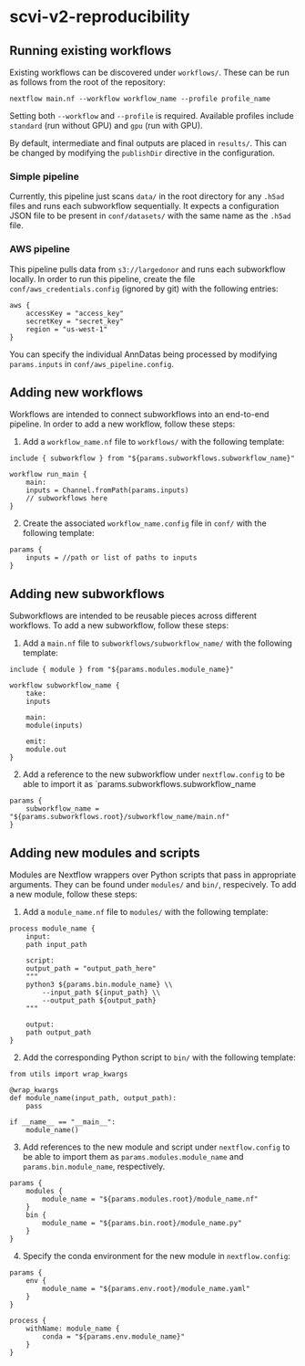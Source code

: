 # scvi-v2-reproducibility

## Running existing workflows

Existing workflows can be discovered under `workflows/`. These can be run as follows from
the root of the repository:

```
nextflow main.nf --workflow workflow_name --profile profile_name
```

Setting both `--workflow` and `--profile` is required. Available profiles include
`standard` (run without GPU) and `gpu` (run with GPU).

By default, intermediate and final outputs are placed in `results/`. This can be changed
by modifying the `publishDir` directive in the configuration.

### Simple pipeline

Currently, this pipeline just scans `data/` in the root directory for any `.h5ad` files
and runs each subworkflow sequentially. It expects a configuration JSON file to be
present in `conf/datasets/` with the same name as the `.h5ad` file.

### AWS pipeline

This pipeline pulls data from `s3://largedonor` and runs each subworkflow locally. In
order to run this pipeline, create the file `conf/aws_credentials.config` (ignored by
git) with the following entries:

```
aws {
    accessKey = "access_key"
    secretKey = "secret_key"
    region = "us-west-1"
}
```

You can specify the individual AnnDatas being processed by modifying `params.inputs` in
`conf/aws_pipeline.config`.

## Adding new workflows

Workflows are intended to connect subworkflows into an end-to-end pipeline. In order to
add a new workflow, follow these steps:

1. Add a `workflow_name.nf` file to `workflows/` with the following template:

```
include { subworkflow } from "${params.subworkflows.subworkflow_name}"

workflow run_main {
    main:
    inputs = Channel.fromPath(params.inputs)
    // subworkflows here
}
```

2. Create the associated `workflow_name.config` file in `conf/` with the following
   template:

```
params {
    inputs = //path or list of paths to inputs
}
```

## Adding new subworkflows

Subworkflows are intended to be reusable pieces across different workflows. To add a new
subworkflow, follow these steps:

1. Add a `main.nf` file to `subworkflows/subworkflow_name/` with the following template:

```
include { module } from "${params.modules.module_name}"

workflow subworkflow_name {
    take:
    inputs

    main:
    module(inputs)

    emit:
    module.out
}
```

2. Add a reference to the new subworkflow under `nextflow.config` to be able to import
   it as `params.subworkflows.subworkflow_name

```
params {
    subworkflow_name = "${params.subworkflows.root}/subworkflow_name/main.nf"
}
```

## Adding new modules and scripts

Modules are Nextflow wrappers over Python scripts that pass in appropriate arguments.
They can be found under `modules/` and `bin/`, respecively. To add a new module, follow
these steps:

1. Add a `module_name.nf` file to `modules/` with the following template:

```
process module_name {
    input:
    path input_path

    script:
    output_path = "output_path_here"
    """
    python3 ${params.bin.module_name} \\
        --input_path ${input_path} \\
        --output_path ${output_path}
    """

    output:
    path output_path
}
```

2. Add the corresponding Python script to `bin/` with the following template:

```
from utils import wrap_kwargs

@wrap_kwargs
def module_name(input_path, output_path):
    pass

if __name__ == "__main__":
    module_name()
```

3. Add references to the new module and script under `nextflow.config` to be able to
   import them as `params.modules.module_name` and `params.bin.module_name`, respectively.

```
params {
    modules {
        module_name = "${params.modules.root}/module_name.nf"
    }
    bin {
        module_name = "${params.bin.root}/module_name.py"
    }
}
```

4. Specify the conda environment for the new module in `nextflow.config`:

```
params {
    env {
        module_name = "${params.env.root}/module_name.yaml"
    }
}

process {
    withName: module_name {
        conda = "${params.env.module_name}"
    }
}
```
